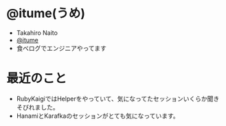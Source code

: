 # @itume(うめ)
* Takahiro Naito
* [@itume](https://twitter.com/iTume)
* 食べログでエンジニアやってます
# 最近のこと
* RubyKaigiではHelperをやっていて、気になってたセッションいくらか聞きそびれました。
* HanamiとKarafkaのセッションがとても気になっています。

